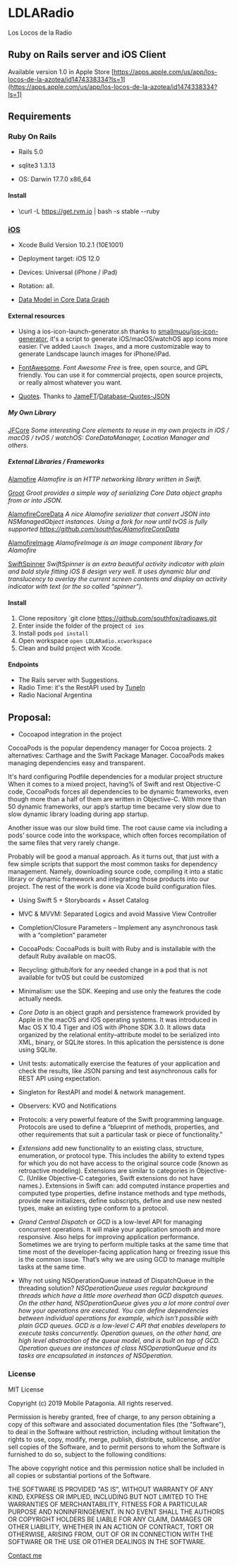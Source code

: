 # LDLARadio 

Los Locos de la Radio

## Ruby on Rails server and iOS Client

Available version 1.0 in Apple Store [https://apps.apple.com/us/app/los-locos-de-la-azotea/id1474338334?ls=1](https://apps.apple.com/us/app/los-locos-de-la-azotea/id1474338334?ls=1)

## Requirements

### Ruby On Rails

* Rails 5.0

* sqlite3 1.3.13

* OS: Darwin 17.7.0 x86_64


#### Install

* \curl -L https://get.rvm.io | bash -s stable --ruby

### [iOS](ios)

* Xcode Build Version 10.2.1 (10E1001)

* Deployment target: iOS 12.0

* Devices: Universal (iPhone / iPad)

* Rotation: all.

* [Data Model in Core Data Graph](ios/LDLA-Model.jpg)


#### External resources

* Using a ios-icon-launch-generator.sh thanks to [smallmuou](https://github.com/smallmuou)/[ios-icon-generator](https://github.com/smallmuou/ios-icon-generator), it's a script to generate iOS/macOS/watchOS app icons more easier. I've added `Launch Images`, and a more customizable way to generate Landscape launch images for iPhone/iPad.

* [FontAwesome](fontawesome.com). *Font Awesome Free* is free, open source, and GPL friendly. You can use it for commercial projects, open source projects, or really almost whatever you want.

* [Quotes](https://github.com/JamesFT/Database-Quotes-JSON/blob/master/quotes.json). Thanks to [JameFT](https://github.com/JamesFT)/[Database-Quotes-JSON](https://github.com/JamesFT/Database-Quotes-JSON)

##### My Own Library 

[JFCore](https://github.com/patagonia2019/jfcore)
_Some interesting Core elements to reuse in my own projects in iOS / macOS / tvOS / watchOS: CoreDataManager, Location Manager and others._


##### External Libraries / Frameworks

[Alamofire](https://cocoapods.org/pods/Alamofire)
_Alamofire is an HTTP networking library written in Swift._

[Groot](https://cocoapods.org/pods/Groot)
_Groot provides a simple way of serializing Core Data object graphs from or into JSON._

[AlamofireCoreData](https://cocoapods.org/pods/AlamofireCoreData)
_A nice Alamofire serializer that convert JSON into NSManagedObject instances. Using a fork for now until tvOS is fully supported https://github.com/southfox/AlamofireCoreData_

[AlamofireImage](https://cocoapods.org/pods/AlamofireImage)
_AlamofireImage is an image component library for Alamofire_

[SwiftSpinner](https://cocoapods.org/pods/SwiftSpinner)
_SwiftSpinner is an extra beautiful activity indicator with plain and bold style fitting iOS 8 design very well. It uses dynamic blur and translucency to overlay the current screen contents and display an activity indicator with text (or the so called “spinner”)._


####  Install

1. Clone repository
`git clone https://github.com/southfox/radioaws.git
2. Enter inside the folder of the project
`cd ios`
3. Install pods
`pod install`
4. Open workspace 
`open LDLARadio.xcworkspace`
5. Clean and build project with Xcode.

#### Endpoints 

* The Rails server with Suggestions.
* Radio Time: it's the RestAPI used by [TuneIn](https://tunein.com)
* Radio Nacional Argentina

## Proposal: 

* Cocoapod integration in the project

CocoaPods is the popular dependency manager for Cocoa projects. 2 alternatives: Carthage and the Swift Package Manager. CocoaPods makes managing dependencies easy and transparent.

It's hard configuring Podfile dependencies for a modular project structure
When it comes to a mixed project, having% of Swift and rest Objective-C code, CocoaPods forces all dependencies to be dynamic frameworks, even though more than a half of them are written in Objective-C. With more than 50 dynamic frameworks, our app’s startup time became very slow due to slow dynamic library loading during app startup.

Another issue was our slow build time. The root cause came via including a pods’ source code into the workspace, which often forces recompilation of the same files that very rarely change.

Probably will be good a manual approach. As it turns out, that  just with a few simple scripts that support the most common tasks for dependency management. Namely, downloading source code, compiling it into a static library or dynamic framework and integrating those products into our project. The rest of the work is done via Xcode build configuration files.

* Using Swift 5 + Storyboards + Asset Catalog 

* MVC & MVVM: Separated Logics and avoid Massive View Controller

* Completion/Closure Parameters – Implement any asynchronous task with a “completion” parameter 

* CocoaPods: CocoaPods is built with Ruby and is installable with the default Ruby available on macOS. 

* Recycling: github/fork for any needed change in a pod that is not available for tvOS but could be customized 

* Minimalism: use the SDK. Keeping and use only the features the code actually needs.

* *Core Data* is an object graph and persistence framework provided by Apple in the macOS and iOS operating systems. It was introduced in Mac OS X 10.4 Tiger and iOS with iPhone SDK 3.0. It allows data organized by the relational entity–attribute model to be serialized into XML, binary, or SQLite stores. In this aplication the persistence is done using SQLite.

* Unit tests: automatically exercise the features of your application and check the results, like JSON parsing and test asynchronous calls for REST API using expectation.

* Singleton for RestAPI and model & network management.

* Observers: KVO and Notifications

* Protocols: a very powerful feature of the Swift programming language. Protocols are used to define a “blueprint of methods, properties, and other requirements that suit a particular task or piece of functionality.”

* *Extensions* add new functionality to an existing class, structure, enumeration, or protocol type. This includes the ability to extend types for which you do not have access to the original source code (known as retroactive modeling). Extensions are similar to categories in Objective-C. (Unlike Objective-C categories, Swift extensions do not have names.). Extensions in Swift can: add computed instance properties and computed type properties, define instance methods and type methods, provide new initializers, define subscripts, define and use new nested types, make an existing type conform to a protocol.

* *Grand Central Dispatch* or *GCD* is a low-level API for managing concurrent operations. It will make your application smooth and more responsive. Also helps for improving application performance. Sometimes we are trying to perform multiple tasks at the same time that time most of the developer-facing application hang or freezing issue this is the common issue. That’s why we are using GCD to manage multiple tasks at the same time.

* Why not using NSOperationQueue instead of DispatchQueue in the threading solution?
_NSOperationQueue uses regular background threads which have a little more overhead than GCD dispatch queues. On the other hand, NSOperationQueue gives you a lot more control over how your operations are executed. You can define dependencies between individual operations for example, which isn't possible with plain GCD queues. GCD is a low-level C API that enables developers to execute tasks concurrently. Operation queues, on the other hand, are high level abstraction of the queue model, and is built on top of GCD. Operation queues are instances of class NSOperationQueue and its tasks are encapsulated in instances of NSOperation._



### License

MIT License

Copyright (c) 2019 Mobile Patagonia. All rights reserved.

Permission is hereby granted, free of charge, to any person obtaining a copy
of this software and associated documentation files (the "Software"), to deal
in the Software without restriction, including without limitation the rights
to use, copy, modify, merge, publish, distribute, sublicense, and/or sell
copies of the Software, and to permit persons to whom the Software is
furnished to do so, subject to the following conditions:

The above copyright notice and this permission notice shall be included in all
copies or substantial portions of the Software.

THE SOFTWARE IS PROVIDED "AS IS", WITHOUT WARRANTY OF ANY KIND, EXPRESS OR
IMPLIED, INCLUDING BUT NOT LIMITED TO THE WARRANTIES OF MERCHANTABILITY,
FITNESS FOR A PARTICULAR PURPOSE AND NONINFRINGEMENT. IN NO EVENT SHALL THE
AUTHORS OR COPYRIGHT HOLDERS BE LIABLE FOR ANY CLAIM, DAMAGES OR OTHER
LIABILITY, WHETHER IN AN ACTION OF CONTRACT, TORT OR OTHERWISE, ARISING FROM,
OUT OF OR IN CONNECTION WITH THE SOFTWARE OR THE USE OR OTHER DEALINGS IN THE
SOFTWARE.


[Contact me](https://mobilepatagonia.wixsite.com/website)

